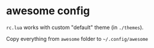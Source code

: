 # awesome config

`rc.lua` works with custom "default" theme (in `./themes`).

Copy everything from `awesome` folder to `~/.config/awesome`

